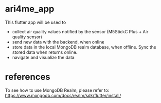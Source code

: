# ari4me_app

This flutter app will be used to

- collect air quality values notified by the sensor (M5StickC Plus + Air quality sensor)
- send new data with the backend, when online
- store data in the local MongoDB realm database, when offline. Sync the stored data when returns online.
- navigate and visualize the data

# references

To see how to use MongoDB Realm, please refer to:
https://www.mongodb.com/docs/realm/sdk/flutter/install/
